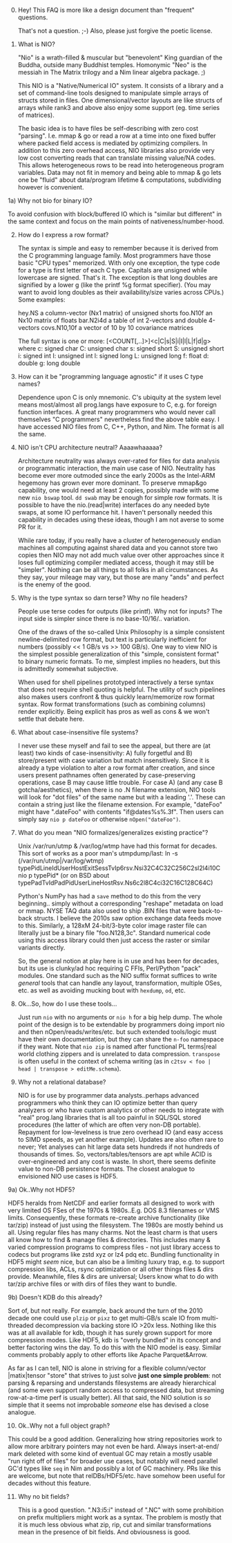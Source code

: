 0) Hey!  This FAQ is more like a design document than "frequent" questions.

    That's not a question. ;-)  Also, please just forgive the poetic license.

1) What is NIO?

    "Nio" is a wrath-filled & muscular but "benevolent" King guardian of the
    Buddha, outside many Buddhist temples.  Homonymic "Neo" is the messiah in
    The Matrix trilogy and a Nim linear algebra package. ;)

    This NIO is a "Native/Numerical IO" system.  It consists of a library and a
    set of command-line tools designed to manipulate simple arrays of structs
    stored in files.  One dimensional/vector layouts are like structs of arrays
    while rank3 and above also enjoy some support (eg. time series of matrices).

    The basic idea is to have files be self-describing with zero cost "parsing".
    I.e. mmap & go or read a row at a time into one fixed buffer where packed
    field access is mediated by optimizing compilers.  In addition to this zero
    overhead access, NIO libraries also provide very low cost converting reads
    that can translate missing value/NA codes.  This allows heterogeneous rows
    to be read into heterogeneous program variables.  Data may not fit in memory
    and being able to mmap & go lets one be "fluid" about data/program lifetime
    & computations, subdividing however is convenient.

1a) Why not bio for binary IO?

   To avoid confusion with block/buffered IO which is "similar but different"
   in the same context and focus on the main points of nativeness/number-hood.

2) How do I express a row format?

    The syntax is simple and easy to remember because it is derived from the C
    programming language family.  Most programmers have those basic "CPU types"
    memorized.  With only one exception, the type code for a type is first
    letter of each C type.  Capitals are unsigned while lowercase are signed.
    That's it.  The exception is that long doubles are signified by a lower g
    (like the printf %g format specifier).  (You may want to avoid long doubles
    as their availability/size varies across CPUs.) Some examples:

      hey.NS        a column-vector (Nx1 matrix) of unsigned shorts
      foo.N10f      an Nx10 matrix of floats
      bar.N2i4d     a table of int 2-vectors and double 4-vectors
      covs.N10,10f  a vector of 10 by 10 covariance matrices

    The full syntax is one or more:
      [<COUNT[,..]>]<c|C|s|S|i|I|l|L|f|d|g>
    where
      c: signed char    C: unsigned char
      s: signed short   S: unsigned short
      i: signed int     I: unsigned int
      l: signed long    L: unsigned long
      f: float          d: double           g: long double

3) How can it be "programming language agnostic" if it uses C type names?

    Dependence upon C is only mnemonic.  C's ubiquity at the system level means
    most/almost all prog.langs have exposure to C, e.g. for foreign function
    interfaces.  A great many programmers who would never call themselves "C
    programmers" nevertheless find the above table easy.  I have accessed NIO
    files from C, C++, Python, and Nim.  The format is all the same.

4) NIO isn't CPU architecture neutral?  Aaaawhaaaaa?

    Architecture neutrality was always over-rated for files for data analysis or
    programmatic interaction, the main use case of NIO.  Neutrality has become
    ever more outmoded since the early 2000s as the Intel-ARM hegemony has grown
    ever more dominant.  To preserve mmap&go capability, one would need at least
    2 copies, possibly made with some new `nio bswap` tool.  `dd swab` may be
    enough for simple row formats.  It is possible to have the nio.(read|write)
    interfaces do any needed byte swaps, at some IO performance hit.  I haven't
    personally needed this capability in decades using these ideas, though I am
    not averse to some PR for it.

    While rare today, if you really have a cluster of heterogeneously endian
    machines all computing against shared data and you cannot store two copies
    then NIO may not add much value over other approaches since it loses full
    optimizing compiler mediated access, though it may still be "simpler".
    Nothing can be all things to all folks in all circumstances.  As they say,
    your mileage may vary, but those are many "ands" and perfect is the enemy of
    the good.

5) Why is the type syntax so darn terse?  Why no file headers?

    People use terse codes for outputs (like printf).  Why not for inputs?
    The input side is simpler since there is no base-10/16/.. variation.

    One of the draws of the so-called Unix Philosophy is a simple consistent
    newline-delimited row format, but text is particularly inefficient for
    numbers (possibly << 1 GB/s vs >> 100 GB/s).  One way to view NIO is the
    simplest possible generalization of this "simple, consistent format" to
    binary numeric formats.  To me, simplest implies no headers, but this is
    admittedly somewhat subjective.

    When used for shell pipelines prototyped interactively a terse syntax that
    does not require shell quoting is helpful.  The utility of such pipelines
    also makes users confront & thus quickly learn/memorize row format syntax.
    Row format transformations (such as combining columns) render explicitly.
    Being explicit has pros as well as cons & we won't settle that debate here.

6) What about case-insensitive file systems?

    I never use these myself and fail to see the appeal, but there are (at
    least) two kinds of case-insensitivity: A) fully forgetful and B)
    store/present with case variation but match insensitively.  Since it is
    already a type violation to alter a row format after creation, and since
    users present pathnames often generated by case-preserving operations, case
    B may cause little trouble.  For case A) (and any case B gotcha/aesthetics),
    when there is no .N filename extension, NIO tools will look for "dot files"
    of the same name but with a leading '.'.  These can contain a string just
    like the filename extension.  For example, "dateFoo" might have ".dateFoo"
    with contents "if@dates%s%.3f".  Then users can simply say `nio p dateFoo`
    or otherwise `nOpen("dateFoo")`.

7) What do you mean "NIO formalizes/generalizes existing practice"?

    Unix /var/run/utmp & /var/log/wtmp have had this format for decades.  This
    sort of works as a poor man's utmpdump/last:
      ln -s (/var/run/utmp|/var/log/wtmp) \
        typePidLineIdUserHostExitSessTvIp6rsv.Nsi32C4C32C256C2sl2l4i10C
      nio p typePid*
    (or on BSD about typePadTvIdPadPidUserLineHostRsv.Ns6c2l8C4ci32C16C128C64C)

    Python's NumPy has had a `save` method to do this from the very beginning..
    simply without a corresponding "reshape" metadata on load or mmap.  NYSE TAQ
    data also used to ship .BIN files that were back-to-back structs.  I believe
    the 2010s saw option exchange data feeds move to this.  Similarly, a 128xM
    24-bit/3-byte color image raster file can literally just be a binary file
    "foo.N128,3c".  Standard numerical code using this access library could then
    just access the raster or similar variants directly.

    So, the general notion at play here is in use and has been for decades, but
    its use is clunky/ad hoc requiring C FFIs, Perl/Python "pack" modules.  One
    standard such as the NIO suffix format suffices to write *general* tools
    that can handle any layout, transformation, multiple OSes, etc. as well as
    avoiding mucking bout with `hexdump`, `od`, etc.

8) Ok...So, how do I use these tools...

    Just run `nio` with no arguments or `nio h` for a big help dump.  The whole
    point of the design is to be extendable by programmers doing import nio and
    then nOpen/reads/writes/etc. but such extended tools/logic must have their
    own documentation, but they can share the `n-foo` namespace if they want.
    Note that `nio zip` is named after functional PL terms|real world clothing
    zippers and is unrelated to data compression.  `transpose` is often useful
    in the context of schema writing (as in `c2tsv < foo | head | transpose >
    editMe.schema`).

9) Why not a relational database?

    NIO is for use by programmer data analysts..perhaps advanced programmers who
    think they can IO optimize better than query analyzers or who have custom
    analytics or other needs to integrate with "real" prog.lang libraries that
    is all too painful in SQL/SQL stored procedures (the latter of which are
    often very non-DB portable).  Repayment for low-levelness is true zero
    overhead IO (and easy access to SIMD speeds, as yet another example).
    Updates are also often rare to never; Yet analyses can hit large data sets
    hundreds if not hundreds of thousands of times.  So, vectors/tables/tensors
    are apt while ACID is over-engineered and any cost is waste.  In short,
    there seems definite value to non-DB persistence formats.  The closest
    analogue to envisioned NIO use cases is HDF5.

9a) Ok..Why not HDF5?

   HDF5 heralds from NetCDF and earlier formats all designed to work with very
   limited OS FSes of the 1970s & 1980s..E.g. DOS 8.3 filenames or VMS limits.
   Consequently, these formats re-create archive functionality (like tar/zip)
   instead of just using the filesystem.  The 1980s are mostly behind us all.
   Using regular files has many charms.  Not the least charm is that users all
   know how to find & manage files & directories.  This includes many & varied
   compression programs to compress files - not just library access to codecs
   but programs like zstd xyz or lz4 pdq etc.  Bundling functionality in HDF5
   might *seem* nice, but can also be a limiting luxury trap, e.g. to support
   compression libs, ACLs, rsync optimization or all other things files & dirs
   provide.  Meanwhile, files & dirs are universal; Users know what to do with
   tar/zip archive files or with dirs of files they want to bundle.

9b) Doesn't KDB do this already?

   Sort of, but not really.  For example, back around the turn of the 2010
   decade one could use `plzip` or `pixz` to get multi-GB/s scale IO from
   multi-threaded decompression via backing store IO >20x less.  Nothing like
   this was at all available for kdb, though it has surely grown support for
   more compression modes.  Like HDF5, kdb is "overly bundled" in its concept
   and better factoring wins the day.  To do this with the NIO model is easy.
   Similar comments probably apply to other efforts like Apache Parquet&Arrow.

   As far as I can tell, NIO is alone in striving for a flexible column/vector
   |matix|tensor "store" that strives to just solve **just one simple problem**:
   not parsing & reparsing and understands filesystems are already hierarchical
   (and some even support random access to compressed data, but streaming
   row-at-a-time perf is usually better).  All that said, the NIO solution is
   *so* simple that it seems not improbable *someone* else has devised a close
   analogue.

10) Ok..Why not a full object graph?

   This could be a good addition.  Generalizing how string repositories work to
   allow more arbitrary pointers may not even be hard.  Always insert-at-end/
   mark deleted with some kind of eventual GC may retain a mostly usable "run
   right off of files" for broader use cases, but notably will need parallel
   GC'd types like `seq` in Nim and possibly a lot of GC machinery.  PRs like
   this are welcome, but note that relDBs/HDF5/etc. have somehow been useful
   for decades without this feature.

11) Why no bit fields?

    This is a good question.  ".N3:i5:i" instead of ".NC" with some prohibition
    on prefix multipliers might work as a syntax.  The problem is mostly that it
    is much less obvious what zip, rip, cut and similar transformations mean in
    the presence of bit fields.  And obviousness is good.
